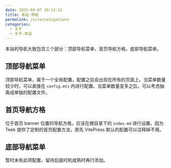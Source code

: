 ```yaml
---
date: 2025-04-07 19:12:11
title: 本站-导航
permalink: /site/navigations
categories:
  - 关于
  - 关于-本站
---
```


本站的导航大致包含三个部分：顶部导航菜单，首页导航方格，底部导航菜单。

<!-- more -->

## 顶部导航菜单

顶部导航菜单，属于一个全局配置，配置之后会出现在所有的页面上。当菜单数量较少时，可以直接在 `config.mts` 内进行配置。当菜单数量变多之后，可以考虑抽离成单独的配置文件。

## 首页导航方格

位于首页 banner 位置的导航方格，应该在根目录下的 `index.md` 进行设置。因为 Teek 提供了定制的首页配置方法，原先 VitePress 默认的配置可以注释掉不用。

## 底部导航菜单

暂时未有此项配置，留待后面时机成熟时再行添加。
